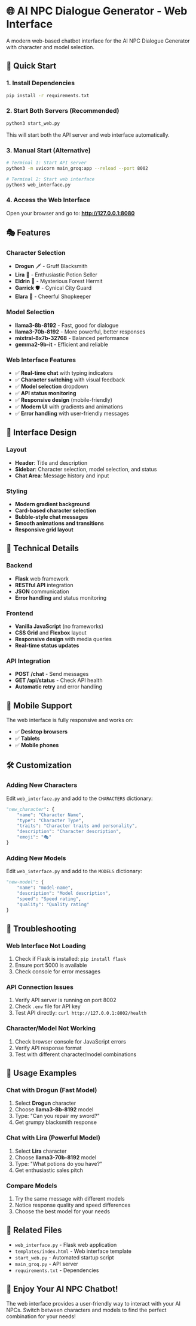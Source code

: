 # 🌐 AI NPC Dialogue Generator - Web Interface

A modern web-based chatbot interface for the AI NPC Dialogue Generator with character and model selection.

## 🚀 Quick Start

### 1. Install Dependencies
```bash
pip install -r requirements.txt
```

### 2. Start Both Servers (Recommended)
```bash
python3 start_web.py
```

This will start both the API server and web interface automatically.

### 3. Manual Start (Alternative)
```bash
# Terminal 1: Start API server
python3 -m uvicorn main_groq:app --reload --port 8002

# Terminal 2: Start web interface
python3 web_interface.py
```

### 4. Access the Web Interface
Open your browser and go to: **http://127.0.0.1:8080**

## 🎭 Features

### **Character Selection**
- **Drogun** 🗡️ - Gruff Blacksmith
- **Lira** 🧪 - Enthusiastic Potion Seller
- **Eldrin** 🌲 - Mysterious Forest Hermit
- **Garrick** 🛡️ - Cynical City Guard
- **Elara** 🏪 - Cheerful Shopkeeper

### **Model Selection**
- **llama3-8b-8192** - Fast, good for dialogue
- **llama3-70b-8192** - More powerful, better responses
- **mixtral-8x7b-32768** - Balanced performance
- **gemma2-9b-it** - Efficient and reliable

### **Web Interface Features**
- ✅ **Real-time chat** with typing indicators
- ✅ **Character switching** with visual feedback
- ✅ **Model selection** dropdown
- ✅ **API status monitoring**
- ✅ **Responsive design** (mobile-friendly)
- ✅ **Modern UI** with gradients and animations
- ✅ **Error handling** with user-friendly messages

## 🎨 Interface Design

### **Layout**
- **Header**: Title and description
- **Sidebar**: Character selection, model selection, and status
- **Chat Area**: Message history and input

### **Styling**
- **Modern gradient background**
- **Card-based character selection**
- **Bubble-style chat messages**
- **Smooth animations and transitions**
- **Responsive grid layout**

## 🔧 Technical Details

### **Backend**
- **Flask** web framework
- **RESTful API** integration
- **JSON** communication
- **Error handling** and status monitoring

### **Frontend**
- **Vanilla JavaScript** (no frameworks)
- **CSS Grid** and **Flexbox** layout
- **Responsive design** with media queries
- **Real-time status updates**

### **API Integration**
- **POST /chat** - Send messages
- **GET /api/status** - Check API health
- **Automatic retry** and error handling

## 📱 Mobile Support

The web interface is fully responsive and works on:
- ✅ **Desktop browsers**
- ✅ **Tablets**
- ✅ **Mobile phones**

## 🛠️ Customization

### **Adding New Characters**
Edit `web_interface.py` and add to the `CHARACTERS` dictionary:

```python
"new_character": {
    "name": "Character Name",
    "type": "Character Type",
    "traits": "Character traits and personality",
    "description": "Character description",
    "emoji": "🎭"
}
```

### **Adding New Models**
Edit `web_interface.py` and add to the `MODELS` dictionary:

```python
"new-model": {
    "name": "model-name",
    "description": "Model description",
    "speed": "Speed rating",
    "quality": "Quality rating"
}
```

## 🚨 Troubleshooting

### **Web Interface Not Loading**
1. Check if Flask is installed: `pip install flask`
2. Ensure port 5000 is available
3. Check console for error messages

### **API Connection Issues**
1. Verify API server is running on port 8002
2. Check `.env` file for API key
3. Test API directly: `curl http://127.0.0.1:8002/health`

### **Character/Model Not Working**
1. Check browser console for JavaScript errors
2. Verify API response format
3. Test with different character/model combinations

## 🎯 Usage Examples

### **Chat with Drogun (Fast Model)**
1. Select **Drogun** character
2. Choose **llama3-8b-8192** model
3. Type: "Can you repair my sword?"
4. Get grumpy blacksmith response

### **Chat with Lira (Powerful Model)**
1. Select **Lira** character
2. Choose **llama3-70b-8192** model
3. Type: "What potions do you have?"
4. Get enthusiastic sales pitch

### **Compare Models**
1. Try the same message with different models
2. Notice response quality and speed differences
3. Choose the best model for your needs

## 🔗 Related Files

- `web_interface.py` - Flask web application
- `templates/index.html` - Web interface template
- `start_web.py` - Automated startup script
- `main_groq.py` - API server
- `requirements.txt` - Dependencies

## 🎉 Enjoy Your AI NPC Chatbot!

The web interface provides a user-friendly way to interact with your AI NPCs. Switch between characters and models to find the perfect combination for your needs! 